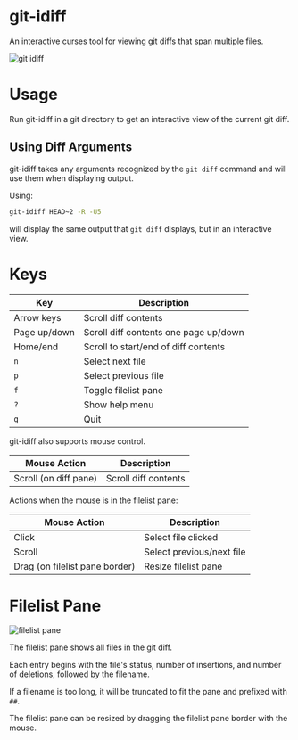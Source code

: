 # git-idiff

An interactive curses tool for viewing git diffs that span multiple files.

![git idiff](/docs/images/git-idiff.png)

# Usage

Run git-idiff in a git directory to get an interactive view of the current git diff.

## Using Diff Arguments

git-idiff takes any arguments recognized by the `git diff` command and will use them when displaying output.

Using:

```bash
git-idiff HEAD~2 -R -U5
```

will display the same output that `git diff` displays, but in an interactive view.

# Keys

| Key | Description |
|---|---|
| Arrow keys | Scroll diff contents |
| Page up/down | Scroll diff contents one page up/down |
| Home/end | Scroll to start/end of diff contents |
| `n` | Select next file |
| `p` | Select previous file |
| `f` | Toggle filelist pane |
| `?` | Show help menu |
| `q` | Quit |

git-idiff also supports mouse control.

| Mouse Action | Description |
|---|---|
| Scroll (on diff pane) | Scroll diff contents |


Actions when the mouse is in the filelist pane:

| Mouse Action | Description |
|---|---|
| Click | Select file clicked |
| Scroll | Select previous/next file |
| Drag (on filelist pane border) | Resize filelist pane |

# Filelist Pane

![filelist pane](/docs/images/filelist.png)

The filelist pane shows all files in the git diff.

Each entry begins with the file's status, number of insertions, and number of deletions, followed by the filename.

If a filename is too long, it will be truncated to fit the pane and prefixed with `##`.

The filelist pane can be resized by dragging the filelist pane border with the mouse.
